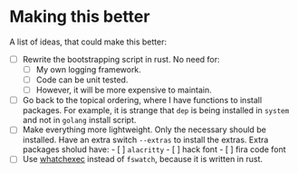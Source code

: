 # Making this better

A list of ideas, that could make this better:
- [ ] Rewrite the bootstrapping script in rust.  No need for:
  - [ ] My own logging framework.
  - [ ] Code can be unit tested.
  - [ ] However, it will be more expensive to maintain.
- [ ] Go back to the topical ordering, where I have functions to install
      packages. For example, it is strange that `dep` is being installed in
      `system` and not in `golang` install script.
- [ ] Make everything more lightweight.  Only the necessary should be
      installed.  Have an extra switch `--extras` to install the extras.  Extra
      packages sholud have:
      - [ ] `alacritty`
      - [ ] hack font
      - [ ] fira code font
- [ ] Use [whatchexec](https://github.com/watchexec/watchexec) instead of
      `fswatch`, because it is written in rust.
